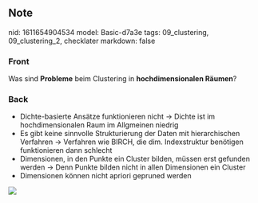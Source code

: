 ## Note
nid: 1611654904534
model: Basic-d7a3e
tags: 09_clustering, 09_clustering_2, checklater
markdown: false

### Front
Was sind <b>Probleme</b> beim Clustering in <b>hochdimensionalen
Räumen</b>?

### Back
<ul>
  <li>Dichte-basierte Ansätze funktionieren nicht → Dichte ist im
  hochdimensionalen Raum im Allgmeinen niedrig
  <li>Es gibt keine sinnvolle Strukturierung der Daten mit
  hierarchischen Verfahren → Verfahren wie BIRCH, die dim.
  Indexstruktur benötigen funktionieren dann schlecht
  <li>Dimensionen, in den Punkte ein Cluster bilden, müssen erst
  gefunden werden → Denn Punkte bilden nicht in allen Dimensionen
  ein Cluster
  <li>Dimensionen können nicht apriori gepruned werden
</ul>
<div><img src=
paste-a5a61fa8fbba2f51a6c401d4f3a63ab3b0af14b8.jpg></div>

